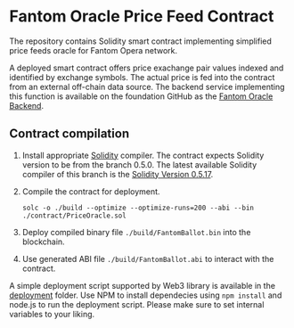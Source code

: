 # Fantom Oracle Price Feed Contract

The repository contains Solidity smart contract implementing simplified price feeds
oracle for Fantom Opera network.

A deployed smart contract offers price exachange pair values indexed and identified 
by exchange symbols. The actual price is fed into the contract from an external 
off-chain data source. The backend service implementing this function is available
on the foundation GitHub
as the [Fantom Oracle Backend](https://github.com/Fantom-foundation/Fantom-Oracle-Backend).

## Contract compilation

1. Install appropriate [Solidity](https://solidity.readthedocs.io) compiler. 
    The contract expects Solidity version to be from the branch 0.5.0. The latest available Solidity 
    compiler of this branch is the [Solidity Version 0.5.17](https://github.com/ethereum/solidity/releases/tag/v0.5.17).
2. Compile the contract for deployment.
    
    `solc -o ./build --optimize --optimize-runs=200 --abi --bin ./contract/PriceOracle.sol`
    
3. Deploy compiled binary file `./build/FantomBallot.bin` into the blockchain.

4. Use generated ABI file `./build/FantomBallot.abi` to interact with the contract.

A simple deployment script supported by Web3 library is available in the [deployment](deployment)
folder. Use NPM to install dependecies using `npm install` and node.js to run the deployment script.
Please make sure to set internal variables to your liking.
